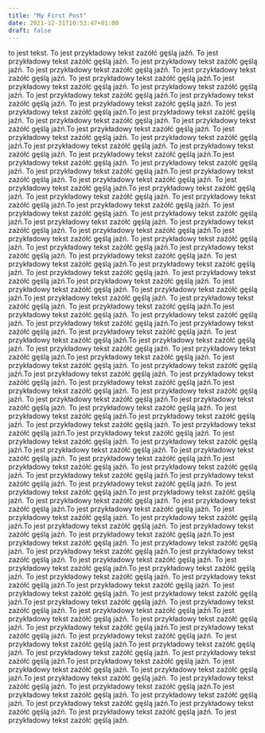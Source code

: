 ```yaml
---
title: "My First Post"
date: 2021-12-31T10:53:47+01:00
draft: false
---
```


to jest tekst. To jest przykładowy tekst zażółć  gęślą jaźń. To jest przykładowy tekst zażółć  gęślą jaźń. To jest przykładowy tekst zażółć  gęślą jaźń. To jest przykładowy tekst zażółć  gęślą jaźń. To jest przykładowy tekst zażółć  gęślą jaźń. To jest przykładowy tekst zażółć  gęślą jaźń.To jest przykładowy tekst zażółć  gęślą jaźń. To jest przykładowy tekst zażółć  gęślą jaźń. To jest przykładowy tekst zażółć  gęślą jaźń.To jest przykładowy tekst zażółć  gęślą jaźń. To jest przykładowy tekst zażółć  gęślą jaźń. To jest przykładowy tekst zażółć  gęślą jaźń.To jest przykładowy tekst zażółć  gęślą jaźń. To jest przykładowy tekst zażółć  gęślą jaźń. To jest przykładowy tekst zażółć  gęślą jaźń.To jest przykładowy tekst zażółć  gęślą jaźń. To jest przykładowy tekst zażółć  gęślą jaźń. To jest przykładowy tekst zażółć  gęślą jaźń.To jest przykładowy tekst zażółć  gęślą jaźń. To jest przykładowy tekst zażółć  gęślą jaźń. To jest przykładowy tekst zażółć  gęślą jaźń.To jest przykładowy tekst zażółć  gęślą jaźń. To jest przykładowy tekst zażółć  gęślą jaźń. To jest przykładowy tekst zażółć  gęślą jaźń.To jest przykładowy tekst zażółć  gęślą jaźń. To jest przykładowy tekst zażółć  gęślą jaźń. To jest przykładowy tekst zażółć  gęślą jaźń.To jest przykładowy tekst zażółć  gęślą jaźń. To jest przykładowy tekst zażółć  gęślą jaźń. To jest przykładowy tekst zażółć  gęślą jaźń.To jest przykładowy tekst zażółć  gęślą jaźń. To jest przykładowy tekst zażółć  gęślą jaźń. To jest przykładowy tekst zażółć  gęślą jaźń.To jest przykładowy tekst zażółć  gęślą jaźń. To jest przykładowy tekst zażółć  gęślą jaźń. To jest przykładowy tekst zażółć  gęślą jaźń.To jest przykładowy tekst zażółć  gęślą jaźń. To jest przykładowy tekst zażółć  gęślą jaźń. To jest przykładowy tekst zażółć  gęślą jaźń.To jest przykładowy tekst zażółć  gęślą jaźń. To jest przykładowy tekst zażółć  gęślą jaźń. To jest przykładowy tekst zażółć  gęślą jaźń.To jest przykładowy tekst zażółć  gęślą jaźń. To jest przykładowy tekst zażółć  gęślą jaźń. To jest przykładowy tekst zażółć  gęślą jaźń.To jest przykładowy tekst zażółć  gęślą jaźń. To jest przykładowy tekst zażółć  gęślą jaźń. To jest przykładowy tekst zażółć  gęślą jaźń.To jest przykładowy tekst zażółć  gęślą jaźń. To jest przykładowy tekst zażółć  gęślą jaźń. To jest przykładowy tekst zażółć  gęślą jaźń.To jest przykładowy tekst zażółć  gęślą jaźń. To jest przykładowy tekst zażółć  gęślą jaźń. To jest przykładowy tekst zażółć  gęślą jaźń.To jest przykładowy tekst zażółć  gęślą jaźń. To jest przykładowy tekst zażółć  gęślą jaźń. To jest przykładowy tekst zażółć  gęślą jaźń.To jest przykładowy tekst zażółć  gęślą jaźń. To jest przykładowy tekst zażółć  gęślą jaźń. To jest przykładowy tekst zażółć  gęślą jaźń.To jest przykładowy tekst zażółć  gęślą jaźń. To jest przykładowy tekst zażółć  gęślą jaźń. To jest przykładowy tekst zażółć  gęślą jaźń.To jest przykładowy tekst zażółć  gęślą jaźń. To jest przykładowy tekst zażółć  gęślą jaźń. To jest przykładowy tekst zażółć  gęślą jaźń.To jest przykładowy tekst zażółć  gęślą jaźń. To jest przykładowy tekst zażółć  gęślą jaźń. To jest przykładowy tekst zażółć  gęślą jaźń.To jest przykładowy tekst zażółć  gęślą jaźń. To jest przykładowy tekst zażółć  gęślą jaźń. To jest przykładowy tekst zażółć  gęślą jaźń.To jest przykładowy tekst zażółć  gęślą jaźń. To jest przykładowy tekst zażółć  gęślą jaźń. To jest przykładowy tekst zażółć  gęślą jaźń.To jest przykładowy tekst zażółć  gęślą jaźń. To jest przykładowy tekst zażółć  gęślą jaźń. To jest przykładowy tekst zażółć  gęślą jaźń.To jest przykładowy tekst zażółć  gęślą jaźń. To jest przykładowy tekst zażółć  gęślą jaźń. To jest przykładowy tekst zażółć  gęślą jaźń.To jest przykładowy tekst zażółć  gęślą jaźń. To jest przykładowy tekst zażółć  gęślą jaźń. To jest przykładowy tekst zażółć  gęślą jaźń.To jest przykładowy tekst zażółć  gęślą jaźń. To jest przykładowy tekst zażółć  gęślą jaźń. To jest przykładowy tekst zażółć  gęślą jaźń.To jest przykładowy tekst zażółć  gęślą jaźń. To jest przykładowy tekst zażółć  gęślą jaźń. To jest przykładowy tekst zażółć  gęślą jaźń.To jest przykładowy tekst zażółć  gęślą jaźń. To jest przykładowy tekst zażółć  gęślą jaźń. To jest przykładowy tekst zażółć  gęślą jaźń.To jest przykładowy tekst zażółć  gęślą jaźń. To jest przykładowy tekst zażółć  gęślą jaźń. To jest przykładowy tekst zażółć  gęślą jaźń.To jest przykładowy tekst zażółć  gęślą jaźń. To jest przykładowy tekst zażółć  gęślą jaźń. To jest przykładowy tekst zażółć  gęślą jaźń.To jest przykładowy tekst zażółć  gęślą jaźń. To jest przykładowy tekst zażółć  gęślą jaźń. To jest przykładowy tekst zażółć  gęślą jaźń.To jest przykładowy tekst zażółć  gęślą jaźń. To jest przykładowy tekst zażółć  gęślą jaźń. To jest przykładowy tekst zażółć  gęślą jaźń.To jest przykładowy tekst zażółć  gęślą jaźń. To jest przykładowy tekst zażółć  gęślą jaźń. To jest przykładowy tekst zażółć  gęślą jaźń.To jest przykładowy tekst zażółć  gęślą jaźń. To jest przykładowy tekst zażółć  gęślą jaźń. To jest przykładowy tekst zażółć  gęślą jaźń.To jest przykładowy tekst zażółć  gęślą jaźń. To jest przykładowy tekst zażółć  gęślą jaźń. To jest przykładowy tekst zażółć  gęślą jaźń.To jest przykładowy tekst zażółć  gęślą jaźń. To jest przykładowy tekst zażółć  gęślą jaźń. To jest przykładowy tekst zażółć  gęślą jaźń.To jest przykładowy tekst zażółć  gęślą jaźń. To jest przykładowy tekst zażółć  gęślą jaźń. To jest przykładowy tekst zażółć  gęślą jaźń.To jest przykładowy tekst zażółć  gęślą jaźń. To jest przykładowy tekst zażółć  gęślą jaźń. To jest przykładowy tekst zażółć  gęślą jaźń.To jest przykładowy tekst zażółć  gęślą jaźń. To jest przykładowy tekst zażółć  gęślą jaźń. To jest przykładowy tekst zażółć  gęślą jaźń.To jest przykładowy tekst zażółć  gęślą jaźń. To jest przykładowy tekst zażółć  gęślą jaźń. To jest przykładowy tekst zażółć  gęślą jaźń.To jest przykładowy tekst zażółć  gęślą jaźń. To jest przykładowy tekst zażółć  gęślą jaźń. To jest przykładowy tekst zażółć  gęślą jaźń.